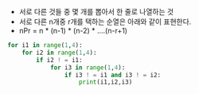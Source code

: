 - 서로 다른 것들 중 몇 개를 뽑아서 한 줄로 나열하는 것
- 서로 다른 n개중 r개를 택하는 순열은 아래와 같이 표현한다.
- nPr = n * (n-1) * (n-2) * ….(n-r+1)

```python
for i1 in range(1,4):
	for i2 in range(1,4):
		if i2 ! = i1:
			for i3 in range(1,4):
				if i3 ! = i1 and i3 ! = i2:
					print(i1,i2,i3)

```